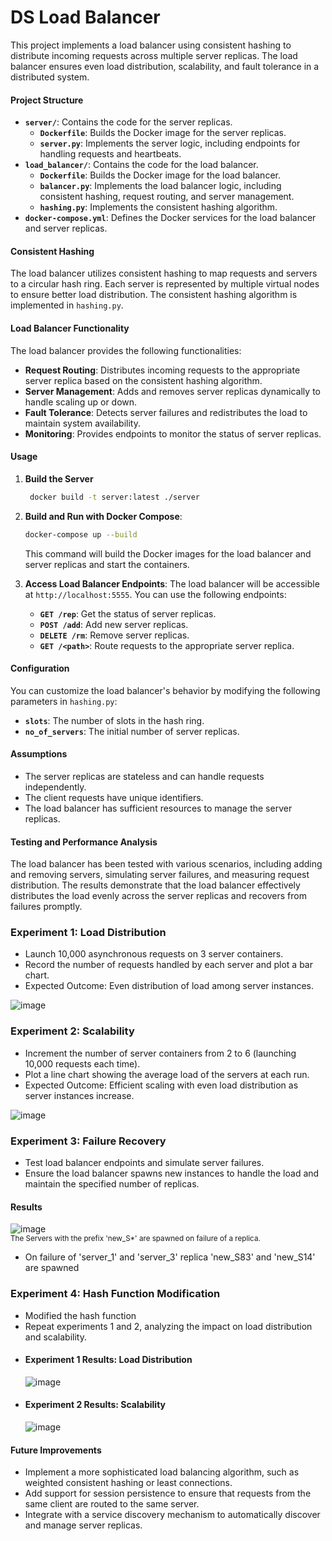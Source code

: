 # DS Load Balancer

This project implements a load balancer using consistent hashing to distribute incoming requests across multiple server replicas. The load balancer ensures even load distribution, scalability, and fault tolerance in a distributed system.

#### Project Structure

*   **`server/`**: Contains the code for the server replicas.
    *   **`Dockerfile`**: Builds the Docker image for the server replicas.
    *   **`server.py`**: Implements the server logic, including endpoints for handling requests and heartbeats.
*   **`load_balancer/`**: Contains the code for the load balancer.
    *   **`Dockerfile`**: Builds the Docker image for the load balancer.
    *   **`balancer.py`**: Implements the load balancer logic, including consistent hashing, request routing, and server management.
    *   **`hashing.py`**: Implements the consistent hashing algorithm.
*   **`docker-compose.yml`**: Defines the Docker services for the load balancer and server replicas.

#### Consistent Hashing

The load balancer utilizes consistent hashing to map requests and servers to a circular hash ring. Each server is represented by multiple virtual nodes to ensure better load distribution. The consistent hashing algorithm is implemented in `hashing.py`.

#### Load Balancer Functionality

The load balancer provides the following functionalities:

*   **Request Routing**: Distributes incoming requests to the appropriate server replica based on the consistent hashing algorithm.
*   **Server Management**: Adds and removes server replicas dynamically to handle scaling up or down.
*   **Fault Tolerance**: Detects server failures and redistributes the load to maintain system availability.
*   **Monitoring**: Provides endpoints to monitor the status of server replicas.

#### Usage

1. **Build the Server**
   ```bash
    docker build -t server:latest ./server
   ```
   
2. **Build and Run with Docker Compose**:
    ```bash
    docker-compose up --build
    ```
    This command will build the Docker images for the load balancer and server replicas and start the containers.

3. **Access Load Balancer Endpoints**:
    The load balancer will be accessible at `http://localhost:5555`. You can use the following endpoints:
    *   **`GET /rep`**: Get the status of server replicas.
    *   **`POST /add`**: Add new server replicas.
    *   **`DELETE /rm`**: Remove server replicas.
    *   **`GET /<path>`**: Route requests to the appropriate server replica.

#### Configuration

You can customize the load balancer's behavior by modifying the following parameters in `hashing.py`:

*   **`slots`**: The number of slots in the hash ring.
*   **`no_of_servers`**: The initial number of server replicas.

#### Assumptions

*   The server replicas are stateless and can handle requests independently.
*   The client requests have unique identifiers.
*   The load balancer has sufficient resources to manage the server replicas.

#### Testing and Performance Analysis

The load balancer has been tested with various scenarios, including adding and removing servers, simulating server failures, and measuring request distribution. The results demonstrate that the load balancer effectively distributes the load evenly across the server replicas and recovers from failures promptly.

### Experiment 1: Load Distribution

- Launch 10,000 asynchronous requests on 3 server containers.
- Record the number of requests handled by each server and plot a bar chart.
- Expected Outcome: Even distribution of load among server instances.

![image](https://github.com/user-attachments/assets/5f12b74c-7e00-4979-9745-f6ef47f163c6)

### Experiment 2: Scalability

- Increment the number of server containers from 2 to 6 (launching 10,000 requests each time).
- Plot a line chart showing the average load of the servers at each run.
- Expected Outcome: Efficient scaling with even load distribution as server instances increase.

![image](https://github.com/user-attachments/assets/bf3b6e9e-cf75-42a3-a24b-e2def998bd15)

### Experiment 3: Failure Recovery

- Test load balancer endpoints and simulate server failures.
- Ensure the load balancer spawns new instances to handle the load and maintain the specified number of replicas.
#### Results
![image](https://github.com/user-attachments/assets/32bd94fe-0e31-4f8f-9e8d-01f8d3bc0f1d)
<br>
<sup>The Servers with the prefix 'new_S*' are spawned on failure of a replica.</sup>
- On failure of 'server_1' and 'server_3' replica 'new_S83' and 'new_S14' are spawned

### Experiment 4: Hash Function Modification

- Modified the hash function
- Repeat experiments 1 and 2, analyzing the impact on load distribution and scalability.
- #### Experiment 1 Results: Load Distribution
  ![image](https://github.com/user-attachments/assets/d03f6a2b-6da0-464a-8194-8040337262b2)
- #### Experiment 2 Results: Scalability
  ![image](https://github.com/user-attachments/assets/28fd6cce-d151-4b15-9353-e4c2f86215e0)


#### Future Improvements

*   Implement a more sophisticated load balancing algorithm, such as weighted consistent hashing or least connections.
*   Add support for session persistence to ensure that requests from the same client are routed to the same server.
*   Integrate with a service discovery mechanism to automatically discover and manage server replicas.
